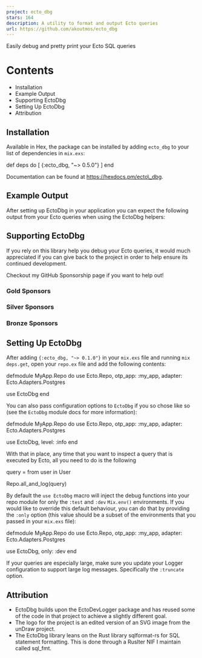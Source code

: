 ```yaml
---
project: ecto_dbg
stars: 164
description: A utility to format and output Ecto queries
url: https://github.com/akoutmos/ecto_dbg
---
```


Easily debug and pretty print your Ecto SQL queries

  

Contents
========

-   Installation
-   Example Output
-   Supporting EctoDbg
-   Setting Up EctoDbg
-   Attribution

Installation
------------

Available in Hex, the package can be installed by adding `ecto_dbg` to your list of dependencies in `mix.exs`:

def deps do
  \[
    {:ecto\_dbg, "~> 0.5.0"}
  \]
end

Documentation can be found at https://hexdocs.pm/ecto\_dbg.

Example Output
--------------

After setting up EctoDbg in your application you can expect the following output from your Ecto queries when using the EctoDbg helpers:

Supporting EctoDbg
------------------

If you rely on this library help you debug your Ecto queries, it would much appreciated if you can give back to the project in order to help ensure its continued development.

Checkout my GitHub Sponsorship page if you want to help out!

### Gold Sponsors

### Silver Sponsors

### Bronze Sponsors

Setting Up EctoDbg
------------------

After adding `{:ecto_dbg, "~> 0.1.0"}` in your `mix.exs` file and running `mix deps.get`, open your `repo.ex` file and add the following contents:

defmodule MyApp.Repo do
  use Ecto.Repo,
    otp\_app: :my\_app,
    adapter: Ecto.Adapters.Postgres

  use EctoDbg
end

You can also pass configuration options to `EctoDbg` if you so chose like so (see the `EctoDbg` module docs for more information):

defmodule MyApp.Repo do
  use Ecto.Repo,
    otp\_app: :my\_app,
    adapter: Ecto.Adapters.Postgres

  use EctoDbg, level: :info
end

With that in place, any time that you want to inspect a query that is executed by Ecto, all you need to do is the following

query \= from user in User

Repo.all\_and\_log(query)

By default the `use EctoDbg` macro will inject the debug functions into your repo module for only the `:test` and `:dev` `Mix.env()` environments. If you would like to override this default behaviour, you can do that by providing the `:only` option (this value should be a subset of the environments that you passed in your `mix.exs` file):

defmodule MyApp.Repo do
  use Ecto.Repo,
    otp\_app: :my\_app,
    adapter: Ecto.Adapters.Postgres

  use EctoDbg, only: :dev
end

If your queries are especially large, make sure you update your Logger configuration to support large log messages. Specifically the `:truncate` option.

Attribution
-----------

-   EctoDbg builds upon the EctoDevLogger package and has reused some of the code in that project to achieve a slightly different goal.
-   The logo for the project is an edited version of an SVG image from the unDraw project.
-   The EctoDbg library leans on the Rust library sqlformat-rs for SQL statement formatting. This is done through a Ruslter NIF I maintain called sql\_fmt.
